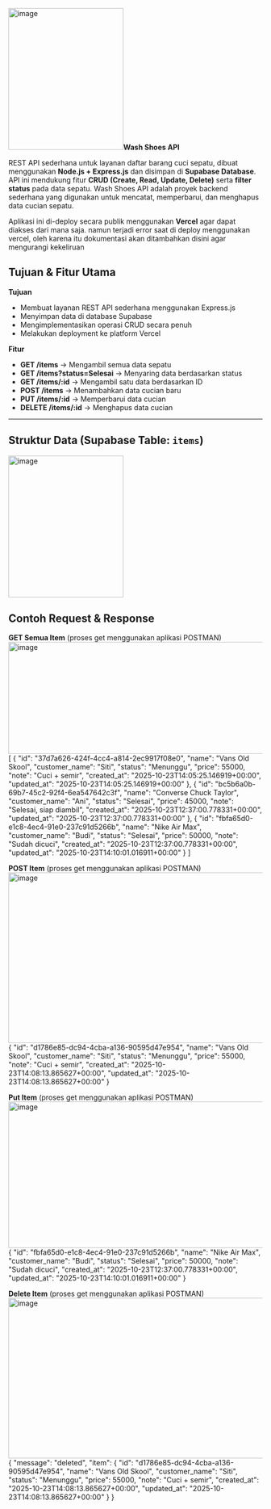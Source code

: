 <img width="228" height="281" alt="image" src="https://github.com/user-attachments/assets/db955b70-ed1e-493e-bf32-e3990ed6e0f2" />**Wash Shoes API**

REST API sederhana untuk layanan daftar barang cuci sepatu, dibuat menggunakan **Node.js + Express.js** dan disimpan di **Supabase Database**.  
API ini mendukung fitur **CRUD (Create, Read, Update, Delete)** serta **filter status** pada data sepatu. Wash Shoes API adalah proyek backend sederhana yang digunakan untuk mencatat, memperbarui, dan menghapus data cucian sepatu.  


Aplikasi ini di-deploy secara publik menggunakan **Vercel** agar dapat diakses dari mana saja.
namun terjadi error saat di deploy menggunakan vercel, oleh karena itu dokumentasi akan ditambahkan disini 
agar mengurangi kekeliruan

## Tujuan & Fitur Utama

**Tujuan**
- Membuat layanan REST API sederhana menggunakan Express.js
- Menyimpan data di database Supabase
- Mengimplementasikan operasi CRUD secara penuh
- Melakukan deployment ke platform Vercel

**Fitur**
- **GET /items** → Mengambil semua data sepatu  
- **GET /items?status=Selesai** → Menyaring data berdasarkan status  
- **GET /items/:id** → Mengambil satu data berdasarkan ID  
- **POST /items** → Menambahkan data cucian baru  
- **PUT /items/:id** → Memperbarui data cucian  
- **DELETE /items/:id** → Menghapus data cucian  

---

## Struktur Data (Supabase Table: `items`)

<img width="228" height="281" alt="image" src="https://github.com/user-attachments/assets/a2984adf-24b8-4b2f-81d3-7e10e1bf8bf8" />


## Contoh Request & Response

**GET Semua Item** (proses get menggunakan aplikasi POSTMAN)
<img width="841" height="222" alt="image" src="https://github.com/user-attachments/assets/2e9401bc-882b-49df-bb4f-e11361102401" />
[
    {
        "id": "37d7a626-424f-4cc4-a814-2ec9917f08e0",
        "name": "Vans Old Skool",
        "customer_name": "Siti",
        "status": "Menunggu",
        "price": 55000,
        "note": "Cuci + semir",
        "created_at": "2025-10-23T14:05:25.146919+00:00",
        "updated_at": "2025-10-23T14:05:25.146919+00:00"
    },
    {
        "id": "bc5b6a0b-69b7-45c2-92f4-6ea547642c3f",
        "name": "Converse Chuck Taylor",
        "customer_name": "Ani",
        "status": "Selesai",
        "price": 45000,
        "note": "Selesai, siap diambil",
        "created_at": "2025-10-23T12:37:00.778331+00:00",
        "updated_at": "2025-10-23T12:37:00.778331+00:00"
    },
    {
        "id": "fbfa65d0-e1c8-4ec4-91e0-237c91d5266b",
        "name": "Nike Air Max",
        "customer_name": "Budi",
        "status": "Selesai",
        "price": 50000,
        "note": "Sudah dicuci",
        "created_at": "2025-10-23T12:37:00.778331+00:00",
        "updated_at": "2025-10-23T14:10:01.016911+00:00"
    }
]

**POST Item** (proses get menggunakan aplikasi POSTMAN)
<img width="832" height="338" alt="image" src="https://github.com/user-attachments/assets/3190730e-aa55-44af-9c67-f4394d4b9cae" />
{
    "id": "d1786e85-dc94-4cba-a136-90595d47e954",
    "name": "Vans Old Skool",
    "customer_name": "Siti",
    "status": "Menunggu",
    "price": 55000,
    "note": "Cuci + semir",
    "created_at": "2025-10-23T14:08:13.865627+00:00",
    "updated_at": "2025-10-23T14:08:13.865627+00:00"
}

**Put Item** (proses get menggunakan aplikasi POSTMAN)
<img width="847" height="290" alt="image" src="https://github.com/user-attachments/assets/f392df04-6b17-443f-808f-51459d038896" />
{
    "id": "fbfa65d0-e1c8-4ec4-91e0-237c91d5266b",
    "name": "Nike Air Max",
    "customer_name": "Budi",
    "status": "Selesai",
    "price": 50000,
    "note": "Sudah dicuci",
    "created_at": "2025-10-23T12:37:00.778331+00:00",
    "updated_at": "2025-10-23T14:10:01.016911+00:00"
}

**Delete Item** (proses get menggunakan aplikasi POSTMAN)
<img width="836" height="318" alt="image" src="https://github.com/user-attachments/assets/1572f7c1-2d05-417d-9056-7e9d1dfee0b1" />
{
    "message": "deleted",
    "item": {
        "id": "d1786e85-dc94-4cba-a136-90595d47e954",
        "name": "Vans Old Skool",
        "customer_name": "Siti",
        "status": "Menunggu",
        "price": 55000,
        "note": "Cuci + semir",
        "created_at": "2025-10-23T14:08:13.865627+00:00",
        "updated_at": "2025-10-23T14:08:13.865627+00:00"
    }
}



